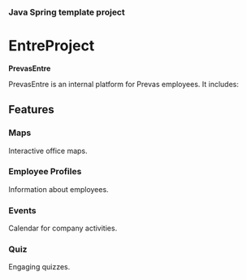 ### Java Spring template project

# EntreProject

**PrevasEntre**

PrevasEntre is an internal platform for Prevas employees. It includes:

## Features

### Maps
Interactive office maps.

### Employee Profiles
Information about employees.

### Events
Calendar for company activities.

### Quiz
Engaging quizzes.
